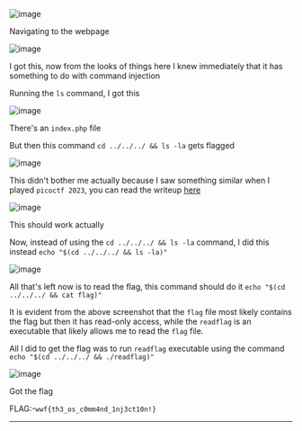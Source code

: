 ![image](https://github.com/user-attachments/assets/d4d99342-4666-4db5-bee8-bc4f1c2828cc)

Navigating to the webpage

![image](https://github.com/user-attachments/assets/9750472d-b36c-42df-8297-537ccf48424e)

I got this, now from the looks of things here I knew immediately that it has something to do with command injection

Running the `ls` command, I got this

![image](https://github.com/user-attachments/assets/a7688e55-0511-4591-a304-7ce67bd598a2)

There's an `index.php` file

But then this command `cd ../../../ && ls -la` gets flagged

![image](https://github.com/user-attachments/assets/8ae8addb-373d-4572-8a90-ec67fc8735f6)

This didn't bother me actually because I saw something similar when I played `picoctf 2023`, you can read the writeup [here](https://github.com/BlackAnon22/BlackAnon22.github.io/blob/main/posts/CTF%20Competitions/picoCTF_2023.md)

![image](https://github.com/user-attachments/assets/1ee40418-34f7-43b5-8bb4-fa3cf7ef9842)

This should work actually

Now, instead of using the `cd ../../../ && ls -la` command, I did this instead `echo "$(cd ../../../ && ls -la)"`

![image](https://github.com/user-attachments/assets/fb51142f-94cf-44c7-b1c9-5d1cfdb3ea6b)

All that's left now is to read the flag, this command should do it `echo "$(cd ../../../ && cat flag)"`

It is evident from the above screenshot that the `flag` file most likely contains the flag but then it has read-only access, while the `readflag` is an executable that likely allows me to read the `flag` file.

All I did to get the flag was to run `readflag` executable using the command `echo "$(cd ../../../ && ./readflag)"`

![image](https://github.com/user-attachments/assets/5bb269f8-9f28-488a-b7f7-13e6a0b6b735)

Got the flag

FLAG:-```wwf{th3_os_c0mm4nd_1nj3ct10n!}```

--------------------------


























